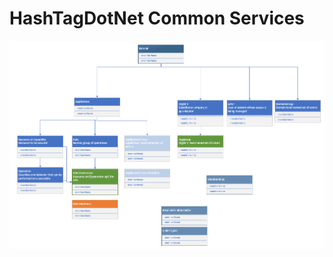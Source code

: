 # HashTagDotNet Common Services
![asfsaf](assets/images/access-control/access-control-overview.png)


